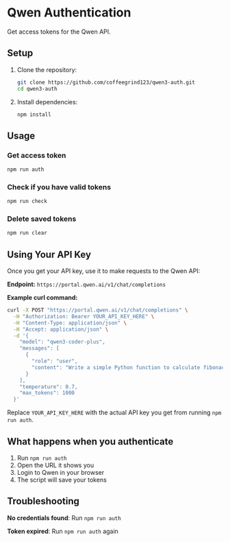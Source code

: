 # Qwen Authentication

Get access tokens for the Qwen API.

## Setup

1. Clone the repository:
   ```bash
   git clone https://github.com/coffeegrind123/qwen3-auth.git
   cd qwen3-auth
   ```

2. Install dependencies:
   ```bash
   npm install
   ```

## Usage

### Get access token
```bash
npm run auth
```

### Check if you have valid tokens
```bash
npm run check
```

### Delete saved tokens
```bash
npm run clear
```

## Using Your API Key

Once you get your API key, use it to make requests to the Qwen API:

**Endpoint:** `https://portal.qwen.ai/v1/chat/completions`

**Example curl command:**
```bash
curl -X POST "https://portal.qwen.ai/v1/chat/completions" \
  -H "Authorization: Bearer YOUR_API_KEY_HERE" \
  -H "Content-Type: application/json" \
  -H "Accept: application/json" \
  -d '{
    "model": "qwen3-coder-plus",
    "messages": [
      {
        "role": "user",
        "content": "Write a simple Python function to calculate fibonacci numbers"
      }
    ],
    "temperature": 0.7,
    "max_tokens": 1000
  }'
```

Replace `YOUR_API_KEY_HERE` with the actual API key you get from running `npm run auth`.

## What happens when you authenticate

1. Run `npm run auth`
2. Open the URL it shows you
3. Login to Qwen in your browser
4. The script will save your tokens

## Troubleshooting

**No credentials found**: Run `npm run auth`

**Token expired**: Run `npm run auth` again
